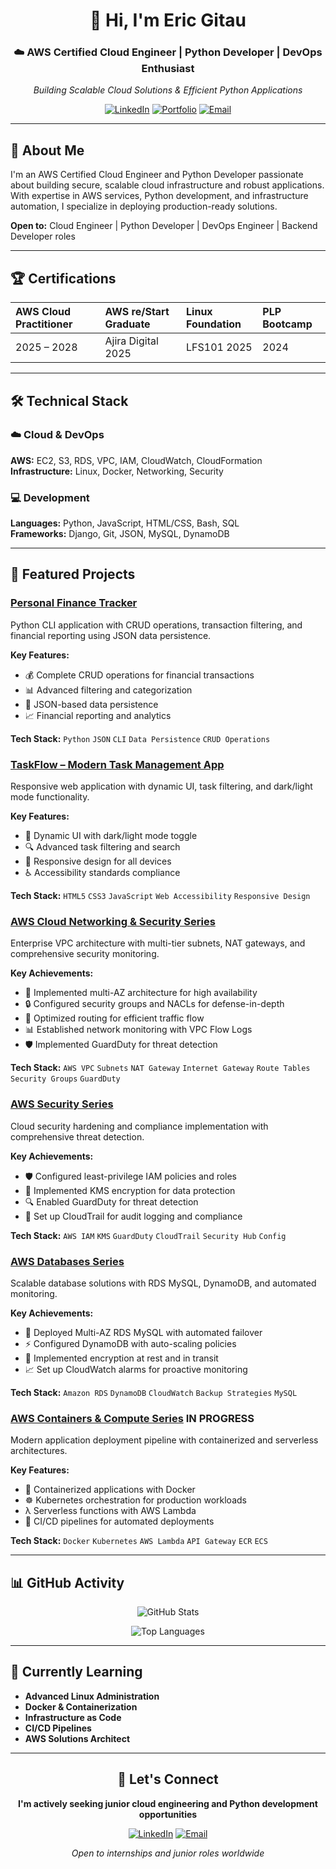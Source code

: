 <div align="center">

# 👋 Hi, I'm Eric Gitau

### ☁️ AWS Certified Cloud Engineer | Python Developer | DevOps Enthusiast

*Building Scalable Cloud Solutions & Efficient Python Applications* 

[![LinkedIn](https://img.shields.io/badge/Connect-0077B5?style=for-the-badge&logo=linkedin&logoColor=white)](https://www.linkedin.com/in/eric-gitau-234706240)
[![Portfolio](https://img.shields.io/badge/Portfolio-FF5722?style=for-the-badge&logo=todoist&logoColor=white)](https://learn.nextwork.org/inspired_purple_vibrant_plum/portfolio)
[![Email](https://img.shields.io/badge/Contact-D14836?style=for-the-badge&logo=gmail&logoColor=white)](mailto:gitaueric09@gmail.com)

</div>

---

## 🚀 About Me

I'm an AWS Certified Cloud Engineer and Python Developer passionate about building secure, scalable cloud infrastructure and robust applications. With expertise in AWS services, Python development, and infrastructure automation, I specialize in deploying production-ready solutions.

**Open to:** Cloud Engineer | Python Developer | DevOps Engineer | Backend Developer roles

---

## 🏆 Certifications

<div align="center">

| **AWS Cloud Practitioner** | **AWS re/Start Graduate** | **Linux Foundation** | **PLP Bootcamp** |
|:---------------------------|:--------------------------|:---------------------|:-----------------|
| 2025 – 2028 | Ajira Digital 2025 | LFS101 2025 | 2024 |

</div>

---

## 🛠️ Technical Stack

### ☁️ Cloud & DevOps
**AWS:** EC2, S3, RDS, VPC, IAM, CloudWatch, CloudFormation  
**Infrastructure:** Linux, Docker, Networking, Security

### 💻 Development
**Languages:** Python, JavaScript, HTML/CSS, Bash, SQL  
**Frameworks:** Django, Git, JSON, MySQL, DynamoDB

---

## 🌟 Featured Projects

### [Personal Finance Tracker](https://github.com/ericgitau-tech/Personal-Finance-Tracker.git)
Python CLI application with CRUD operations, transaction filtering, and financial reporting using JSON data persistence.

**Key Features:**
- 💰 Complete CRUD operations for financial transactions
- 📊 Advanced filtering and categorization
- 💾 JSON-based data persistence
- 📈 Financial reporting and analytics

**Tech Stack:** `Python` `JSON` `CLI` `Data Persistence` `CRUD Operations`

### [TaskFlow – Modern Task Management App](https://github.com/ericgitau-tech/Taskflow.git)
Responsive web application with dynamic UI, task filtering, and dark/light mode functionality.

**Key Features:**
- 🎨 Dynamic UI with dark/light mode toggle
- 🔍 Advanced task filtering and search
- 📱 Responsive design for all devices
- ♿ Accessibility standards compliance

**Tech Stack:** `HTML5` `CSS3` `JavaScript` `Web Accessibility` `Responsive Design`

### [AWS Cloud Networking & Security Series](https://github.com/ericgitau-tech/AWS_Networking_Series)
Enterprise VPC architecture with multi-tier subnets, NAT gateways, and comprehensive security monitoring.

**Key Achievements:**
- 🎯 Implemented multi-AZ architecture for high availability
- 🔒 Configured security groups and NACLs for defense-in-depth
- 🚀 Optimized routing for efficient traffic flow
- 📊 Established network monitoring with VPC Flow Logs
- 🛡️ Implemented GuardDuty for threat detection

**Tech Stack:** `AWS VPC` `Subnets` `NAT Gateway` `Internet Gateway` `Route Tables` `Security Groups` `GuardDuty`

### [AWS Security Series](https://github.com/ericgitau-tech/AWS-Security-Series)
Cloud security hardening and compliance implementation with comprehensive threat detection.

**Key Achievements:**
- 🛡️ Configured least-privilege IAM policies and roles
- 🔑 Implemented KMS encryption for data protection
- 🔍 Enabled GuardDuty for threat detection
- 📝 Set up CloudTrail for audit logging and compliance

**Tech Stack:** `AWS IAM` `KMS` `GuardDuty` `CloudTrail` `Security Hub` `Config`

### [AWS Databases Series](https://github.com/ericgitau-tech/Aws-databases-series)
Scalable database solutions with RDS MySQL, DynamoDB, and automated monitoring.

**Key Achievements:**
- 💾 Deployed Multi-AZ RDS MySQL with automated failover
- ⚡ Configured DynamoDB with auto-scaling policies
- 🔐 Implemented encryption at rest and in transit
- 📈 Set up CloudWatch alarms for proactive monitoring

**Tech Stack:** `Amazon RDS` `DynamoDB` `CloudWatch` `Backup Strategies` `MySQL`

### [AWS Containers & Compute Series]()  IN PROGRESS
Modern application deployment pipeline with containerized and serverless architectures.

**Key Features:**
- 🐳 Containerized applications with Docker
- ☸️ Kubernetes orchestration for production workloads
- λ Serverless functions with AWS Lambda
- 🔄 CI/CD pipelines for automated deployments

**Tech Stack:** `Docker` `Kubernetes` `AWS Lambda` `API Gateway` `ECR` `ECS`

---

## 📊 GitHub Activity

<div align="center">

![GitHub Stats](https://github-readme-stats.vercel.app/api?username=ericgitau-tech&show_icons=true&theme=tokyonight&hide_border=true)

![Top Languages](https://github-readme-stats.vercel.app/api/top-langs/?username=ericgitau-tech&layout=compact&theme=tokyonight&hide_border=true)

</div>

---

## 🎯 Currently Learning

- **Advanced Linux Administration**
- **Docker & Containerization** 
- **Infrastructure as Code**
- **CI/CD Pipelines**
- **AWS Solutions Architect**

---

<div align="center">

## 🤝 Let's Connect

**I'm actively seeking junior cloud engineering and Python development opportunities**

[![LinkedIn](https://img.shields.io/badge/LinkedIn-Connect-0077B5?style=for-the-badge&logo=linkedin&logoColor=white)](https://www.linkedin.com/in/eric-gitau-234706240)
[![Email](https://img.shields.io/badge/Email-Contact-D14836?style=for-the-badge&logo=gmail&logoColor=white)](mailto:gitaueric09@gmail.com)

*Open to internships and junior roles worldwide*

</div>
